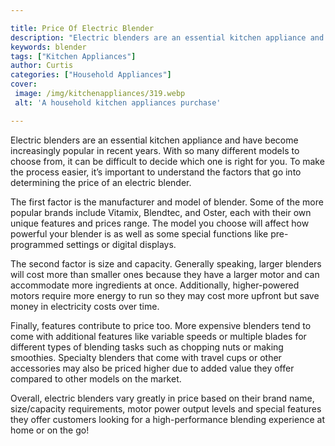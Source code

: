 ```yaml
---

title: Price Of Electric Blender
description: "Electric blenders are an essential kitchen appliance and have become increasingly popular in recent years. With so many different ...get the full scoop"
keywords: blender
tags: ["Kitchen Appliances"]
author: Curtis
categories: ["Household Appliances"]
cover: 
 image: /img/kitchenappliances/319.webp
 alt: 'A household kitchen appliances purchase'

---
```


Electric blenders are an essential kitchen appliance and have become increasingly popular in recent years. With so many different models to choose from, it can be difficult to decide which one is right for you. To make the process easier, it’s important to understand the factors that go into determining the price of an electric blender. 

The first factor is the manufacturer and model of blender. Some of the more popular brands include Vitamix, Blendtec, and Oster, each with their own unique features and prices range. The model you choose will affect how powerful your blender is as well as some special functions like pre-programmed settings or digital displays. 

The second factor is size and capacity. Generally speaking, larger blenders will cost more than smaller ones because they have a larger motor and can accommodate more ingredients at once. Additionally, higher-powered motors require more energy to run so they may cost more upfront but save money in electricity costs over time. 

Finally, features contribute to price too. More expensive blenders tend to come with additional features like variable speeds or multiple blades for different types of blending tasks such as chopping nuts or making smoothies. Specialty blenders that come with travel cups or other accessories may also be priced higher due to added value they offer compared to other models on the market. 

Overall, electric blenders vary greatly in price based on their brand name, size/capacity requirements, motor power output levels and special features they offer customers looking for a high-performance blending experience at home or on the go!
